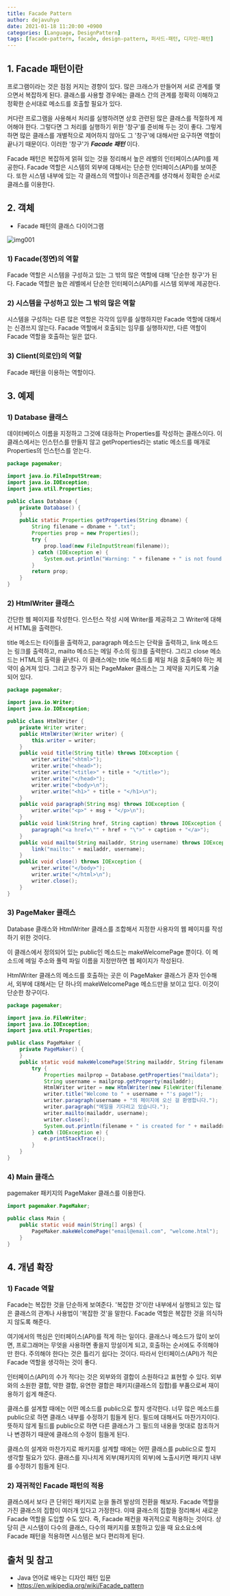 ```yaml
---
title: Facade Pattern
author: dejavuhyo
date: 2021-01-18 11:20:00 +0900
categories: [Language, DesignPattern]
tags: [facade-pattern, facade, design-pattern, 퍼사드-패턴, 디자인-패턴]
---
```


## 1. Facade 패턴이란
프로그램이라는 것은 점점 커지는 경향이 있다. 많은 크래스가 만들어져 서로 관계를 맺으면서 복잡하게 된다. 클래스를 사용할 경우에는 클래스 간의 관계를 정확히 이해하고 정확한 순서대로 메소드를 호출할 필요가 있다.

커다란 프로그램을 사용해서 처리를 실행하려면 상호 관련된 많은 클래스를 적절하게 제어해야 한다. 그렇다면 그 처리를 실행하기 위한 '창구'를 준비해 두는 것이 좋다. 그렇게 하면 많은 클래스를 개별적으로 제어하지 않아도 그 '창구'에 대해서만 요구하면 역할이 끝나기 때문이다. 이러한 '창구'가 _**Facade 패턴**_ 이다.

Facade 패턴은 복잡하게 얽혀 있는 것을 정리해서 높은 레벨의 인터페이스(API)를 제공한다. Facade 역할은 시스템의 외부에 대해서는 단순한 인터페이스(API)를 보여준다. 또한 시스템 내부에 있는 각 클래스의 역할이나 의존관계를 생각해서 정확한 순서로 클래스를 이용한다.

## 2. 객체

* Facade 패턴의 클래스 다이어그램

![img001](/assets/img/2021-01-18-facade-pattern/img001.png)

### 1) Facade(정면)의 역할
Facade 역할은 시스템을 구성하고 있는 그 밖의 많은 역할에 대해 '단순한 창구'가 된다. Facade 역할은 높은 레벨에서 단순한 인터페이스(API)를 시스템 외부에 제공한다.

### 2) 시스템을 구성하고 있는 그 밖의 많은 역할
시스템을 구성하는 다른 많은 역할은 각각의 임무를 실행하지만 Facade 역할에 대해서는 신경쓰지 않는다. Facade 역할에서 호출되는 임무를 실행하지만, 다른 역할이 Facade 역할을 호출하는 일은 없다.

### 3) Client(의로인)의 역할
Facade 패턴을 이용하는 역할이다.

## 3. 예제

### 1) Database 클래스
데이터베이스 이름을 지정하고 그것에 대응하는 Properties를 작성하는 클래스이다. 이 클래스에서는 인스턴스를 만들지 않고 getProperties라는 static 메소드를 매개로 Properties의 인스턴스를 얻는다.

```java
package pagemaker;

import java.io.FileInputStream;
import java.io.IOException;
import java.util.Properties;

public class Database {
    private Database() {
    }
    public static Properties getProperties(String dbname) { 
        String filename = dbname + ".txt";
        Properties prop = new Properties();
        try {
            prop.load(new FileInputStream(filename));
        } catch (IOException e) {
            System.out.println("Warning: " + filename + " is not found.");
        }
        return prop;
    }
}
```

### 2) HtmlWriter 클래스
간단한 웹 페이지를 작성한다. 인스턴스 작성 시에 Writer를 제공하고 그 Writer에 대해서 HTML을 출력한다.

title 메소드는 타이틀을 출력하고, paragraph 메소드는 단락을 출력하고, link 메소드는 링크를 출력하고, mailto 메소드는 메일 주소의 링크를 출력한다. 그리고 close 메소드는 HTML의 출력을 끝낸다. 이 클래스에는 title 메소드를 제일 처음 호출해야 하는 제약이 숨겨져 있다. 그리고 창구가 되는 PageMaker 클래스는 그 제약을 지키도록 기술되어 있다.

```java
package pagemaker;

import java.io.Writer;
import java.io.IOException;

public class HtmlWriter {
    private Writer writer;
    public HtmlWriter(Writer writer) {
        this.writer = writer;
    }
    public void title(String title) throws IOException {
        writer.write("<html>");
        writer.write("<head>");
        writer.write("<title>" + title + "</title>");
        writer.write("</head>");
        writer.write("<body>\n");
        writer.write("<h1>" + title + "</h1>\n");
    }
    public void paragraph(String msg) throws IOException {
        writer.write("<p>" + msg + "</p>\n");
    }
    public void link(String href, String caption) throws IOException {
        paragraph("<a href=\"" + href + "\">" + caption + "</a>");
    }
    public void mailto(String mailaddr, String username) throws IOException {
        link("mailto:" + mailaddr, username);
    }
    public void close() throws IOException {
        writer.write("</body>");
        writer.write("</html>\n");
        writer.close();
    }
}
```

### 3) PageMaker 클래스
Database 클래스와 HtmlWriter 클래스를 조합해서 지정한 사용자의 웹 페이지를 작성하기 위한 것이다.

이 클래스에서 정의되어 있는 public인 메소드는 makeWelcomePage 뿐이다. 이 메소드에 메일 주소와 풀력 파일 이름을 지정만하면 웹 페이지가 작성된다.

HtmlWriter 클래스의 메소드를 호출하는 곳은 이 PageMaker 클래스가 혼자 인수해서, 외부에 대해서는 단 하나의 makeWelcomePage 메소드만을 보이고 있다. 이것이 단순한 창구이다.

```java
package pagemaker;

import java.io.FileWriter;
import java.io.IOException;
import java.util.Properties;

public class PageMaker {
    private PageMaker() {   
    }
    public static void makeWelcomePage(String mailaddr, String filename) {
        try {
            Properties mailprop = Database.getProperties("maildata");
            String username = mailprop.getProperty(mailaddr);
            HtmlWriter writer = new HtmlWriter(new FileWriter(filename));
            writer.title("Welcome to " + username + "'s page!");
            writer.paragraph(username + "의 페이지에 오신 걸 환영합니다.");
            writer.paragraph("메일을 기다리고 있습니다.");
            writer.mailto(mailaddr, username);
            writer.close();
            System.out.println(filename + " is created for " + mailaddr + " (" + username + ")");
        } catch (IOException e) {
            e.printStackTrace();
        }
    }
}
```

### 4) Main 클래스
pagemaker 패키지의 PageMaker 클래스를 이용한다.

```java
import pagemaker.PageMaker;

public class Main {
    public static void main(String[] args) {
        PageMaker.makeWelcomePage("email@email.com", "welcome.html");
    }
}
```

## 4. 개념 확장

### 1) Facade 역할
Facade는 복잡한 것을 단순하게 보여준다. '복잡한 것'이란 내부에서 실행되고 있는 많은 클래스의 관계나 사용법이 '복잡한 것'을 말한다. Facade 역할은 복잡한 것을 의식하지 않도록 해준다.

여기에서의 핵심은 인터페이스(API)를 적게 하는 일이다. 클래스나 메소드가 많이 보이면, 프로그래머는 무엇을 사용하면 좋을지 망설이게 되고, 호출하는 순서에도 주의해야만 한다. 주의해야 한다는 것은 틀리기 쉽다는 것이다. 따라서 인터페이스(API)가 적은 Facade 역할을 생각하는 것이 좋다.

인터페이스(API)의 수가 적다는 것은 외부와의 결합이 소원하다고 표현할 수 있다. 외부와의 소원한 결합, 약한 결합, 유연한 결합은 패키지(클래스의 집합)를 부품으로써 재이용하기 쉽게 해준다.

클래스를 설계할 때에는 어떤 메소드를 public으로 할지 생각한다. 너무 많은 메소드를 public으로 하면 클래스 내부를 수정하기 힘들게 된다. 필드에 대해서도 마찬가지이다. 뜻하지 않게 필드를 public으로 하면 다른 클래스가 그 필드의 내용을 멋대로 참조하거나 변경하기 때문에 클래스의 수정이 힘들게 된다.

클래스의 설계와 마찬가지로 패키지를 설계할 때에는 어떤 클래스를 public으로 할지 생각할 필요가 있다. 클래스를 지나치게 외부(패키지의 외부)에 노출시키면 패키지 내부를 수정하기 힘들게 된다.

### 2) 재귀적인 Facade 패턴의 적용
클래스에서 보다 큰 단위인 패키지로 눈을 돌려 발상의 전환을 해보자. Facade 역할을 가진 클래스의 집합이 여러개 있다고 가정한다. 이때 클래스의 집합을 정리해서 새로운 Facade 역할을 도입할 수도 있다. 즉, Facade 패컨을 재귀적으로 적용하는 것이다. 상당히 큰 시스템이 다수의 클래스, 다수의 패키지를 포함하고 있을 때 요소요소에 Facade 패턴을 적용하면 시스템은 보다 편리하게 된다.

## 출처 및 참고
* Java 언어로 배우는 디자인 패턴 입문
* <https://en.wikipedia.org/wiki/Facade_pattern>
